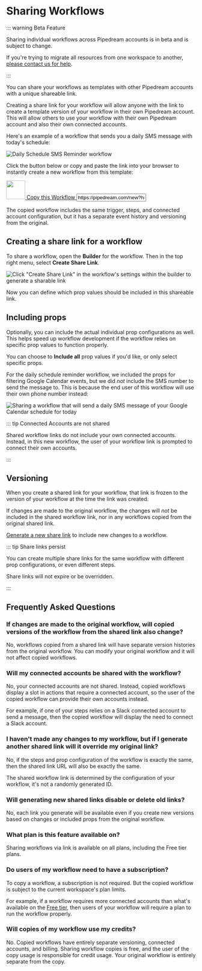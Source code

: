 # Sharing Workflows

::: warning Beta Feature

Sharing individual workflows across Pipedream accounts is in beta and is subject to change.

If you're trying to migrate all resources from one workspace to another, [please contact us for help](mailto:support@pipedream.com).

:::

You can share your workflows as templates with other Pipedream accounts with a unique shareable link.

Creating a share link for your workflow will allow anyone with the link to create a template version of your workflow in their own Pipedream account. This will allow others to use your workflow with their own Pipedream account and also their own connected accounts.

Here's an example of a workflow that sends you a daily SMS message with today's schedule:

<div class="flex justify-center">
<img alt="Daily Schedule SMS Reminder workflow" src="https://res.cloudinary.com/pipedreamin/image/upload/v1685116771/docs/docs/share%20workflows/New_Project_6_n63kju.png" />
</div>

Click the button below or copy and paste the link into your browser to instantly create a new workflow from this template:

<div class="flex justify-between my-3">
  <a href="https://pipedream.com/new?h=tch_ORVf88" class="cursor-pointer pd-copy-workflow shadow-md">
    <img width="50" src="https://res.cloudinary.com/pipedreamin/image/upload/v1668570410/pipedream-brand-assets/pipedream-icon-96_dgspgo.png" />
      Copy this Workflow
  </a>

  <input type="text" class="font-semibold text-center w-3/5 border-2 focus:border-emerald-600  rounded-sm py-2 underline" value="https://pipedream.com/new?h=tch_ORVf88" />
</div>


The copied workflow includes the same trigger, steps, and connected account configuration, but it has a separate event history and versioning from the original.

## Creating a share link for a workflow

To share a workflow, open the **Builder** for the workflow. Then in the top right menu, select **Create Share Link**.

![Click "Create Share Link" in the workflow's settings within the builder to generate a sharable link](https://res.cloudinary.com/pipedreamin/image/upload/v1685119418/docs/docs/share%20workflows/CleanShot_2023-05-26_at_12.42.22_p4q3dr.png)

Now you can define which prop values should be included in this shareable link.

## Including props

Optionally, you can include the actual individual prop configurations as well. This helps speed up workflow development if the workflow relies on specific prop values to function properly.

You can choose to **Include all** prop values if you'd like, or only select specific props.

For the daily schedule reminder workflow, we included the props for filtering Google Calendar events, but we did _not_ include the SMS number to send the message to. This is because the end user of this workflow will use their own phone number instead:

![Sharing a workflow that will send a daily SMS message of your Google Calendar schedule for today](https://res.cloudinary.com/pipedreamin/image/upload/v1685113542/docs/docs/share%20workflows/CleanShot_2023-05-26_at_11.05.16_hebqpl.png)

::: tip Connected Accounts are not shared

Shared workflow links do not include your own connected accounts. Instead, in this new workflow, the user of your workflow link is prompted to connect their own accounts.

:::

## Versioning

When you create a shared link for your workflow, that link is frozen to the version of your workflow at the time the link was created.

If changes are made to the original workflow, the changes will _not_ be included in the shared workflow link, nor in any workflows copied from the original shared link.

[Generate a new share link](#creating-a-share-link-for-a-workflow) to include new changes to a workflow.

::: tip Share links persist

You can create multiple share links for the same workflow with different prop configurations, or even different steps.

Share links will not expire or be overridden.

:::

## Frequently Asked Questions

### If changes are made to the original workflow, will copied versions of the workflow from the shared link also change?

No, workflows copied from a shared link will have separate version histories from the original workflow. You can modify your original workflow and it will not affect copied workflows.

### Will my connected accounts be shared with the workflow?

No, your connected accounts are not shared. Instead, copied workflows display a slot in actions that require a connected account, so the user of the copied workflow can provide their own accounts instead.

For example, if one of your steps relies on a Slack connected account to send a message, then the copied workflow will display the need to connect a Slack account.

### I haven't made any changes to my workflow, but if I generate another shared link will it override my original link?

No, if the steps and prop configuration of the workflow is exactly the same, then the shared link URL will also be exactly the same.

The shared workflow link is determined by the configuration of your workflow, it's not a randomly generated ID.

### Will generating new shared links disable or delete old links?

No, each link you generate will be available even if you create new versions based on changes or included props from the original workflow.

### What plan is this feature available on?

Sharing workflows via link is available on all plans, including the Free tier plans.

### Do users of my workflow need to have a subscription?

To copy a workflow, a subscription is not required. But the copied workflow is subject to the current workspace's plan limits.

For example, if a workflow requires more connected accounts than what's available on the [Free tier](/pricing/#free-tier), then users of your workflow will require a plan to run the workflow properly.

### Will copies of my workflow use my credits?

No. Copied workflows have entirely separate versioning, connected accounts, and billing. Sharing workflow copies is free, and the user of the copy usage is responsible for credit usage. Your original workflow is entirely separate from the copy.
